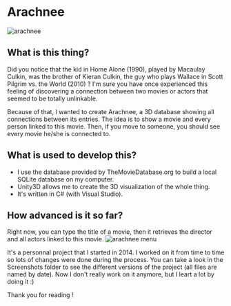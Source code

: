 Arachnee
========

![arachnee](https://github.com/SuperValou/Arachnee/blob/master/Screenshots/2015-11-08.jpg?raw=true)
## What is this thing?
Did you notice that the kid in Home Alone (1990), played by Macaulay Culkin, was the brother of Kieran Culkin, the guy who plays Wallace in Scott Pilgrim vs. the World (2010) ? I'm sure you have once experienced this feeling of discovering a connection between two movies or actors that seemed to be totally unlinkable.

Because of that, I wanted to create Arachnee, a 3D database showing all connections between its entries. The idea is to show a movie and every person linked to this movie. Then, if you move to someone, you should see every movie he/she is connected to.

## What is used to develop this?
- I use the database provided by TheMovieDatabase.org to build a local SQLite database on my computer.
- Unity3D allows me to create the 3D visualization of the whole thing.
- It's written in C# (with Visual Studio).

## How advanced is it so far?
Right now, you can type the title of a movie, then it retrieves the director and all actors linked to this movie. 
![arachnee menu](https://github.com/SuperValou/Arachnee/blob/master/Screenshots/2015-10-30.JPG?raw=true)

It's a personnal project that I started in 2014. I worked on it from time to time so lots of changes were done during the process. You can take a look in the Screenshots folder to see the different versions of the project (all files are named by date). Now I don't really work on it anymore, but I leart a lot by doing it :)

Thank you for reading !
